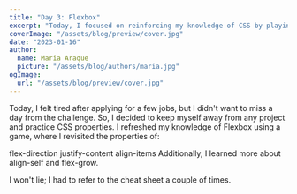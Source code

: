 ```yaml
---
title: "Day 3: Flexbox"
excerpt: "Today, I focused on reinforcing my knowledge of CSS by playing Flexbox Zombies."
coverImage: "/assets/blog/preview/cover.jpg"
date: "2023-01-16"
author:
  name: Maria Araque
  picture: "/assets/blog/authors/maria.jpg"
ogImage:
  url: "/assets/blog/preview/cover.jpg"
---
```


Today, I felt tired after applying for a few jobs, but I didn't want to miss a day from the challenge. So, I decided to keep myself away from any project and practice CSS properties. I refreshed my knowledge of Flexbox using a game, where I revisited the properties of:

flex-direction
justify-content
align-items
Additionally, I learned more about align-self and flex-grow.

I won't lie; I had to refer to the cheat sheet a couple of times.
